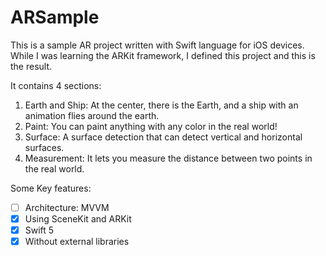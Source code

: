 # ARSample
This is a sample AR project written with Swift language for iOS devices. While I was learning the ARKit framework, I defined this project and this is the result.

It contains 4 sections:
1. Earth and Ship: At the center, there is the Earth, and a ship with an animation flies around the earth.
2. Paint: You can paint anything with any color in the real world!
3. Surface: A surface detection that can detect vertical and horizontal surfaces.
4. Measurement: It lets you measure the distance between two points in the real world.

Some Key features:
- [ ] Architecture: MVVM
- [X] Using SceneKit and ARKit
- [X] Swift 5
- [X] Without external libraries
